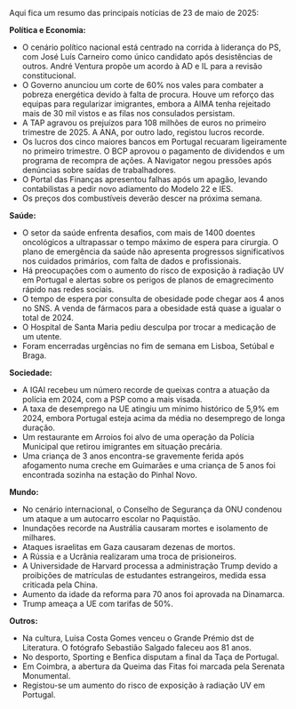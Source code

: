 Aqui fica um resumo das principais notícias de 23 de maio de 2025:

**Política e Economia:**

*   O cenário político nacional está centrado na corrida à liderança do PS, com José Luís Carneiro como único candidato após desistências de outros. André Ventura propõe um acordo à AD e IL para a revisão constitucional.
*   O Governo anunciou um corte de 60% nos vales para combater a pobreza energética devido à falta de procura. Houve um reforço das equipas para regularizar imigrantes, embora a AIMA tenha rejeitado mais de 30 mil vistos e as filas nos consulados persistam.
*   A TAP agravou os prejuízos para 108 milhões de euros no primeiro trimestre de 2025. A ANA, por outro lado, registou lucros recorde.
*   Os lucros dos cinco maiores bancos em Portugal recuaram ligeiramente no primeiro trimestre. O BCP aprovou o pagamento de dividendos e um programa de recompra de ações. A Navigator negou pressões após denúncias sobre saídas de trabalhadores.
*   O Portal das Finanças apresentou falhas após um apagão, levando contabilistas a pedir novo adiamento do Modelo 22 e IES.
*   Os preços dos combustíveis deverão descer na próxima semana.

**Saúde:**

*   O setor da saúde enfrenta desafios, com mais de 1400 doentes oncológicos a ultrapassar o tempo máximo de espera para cirurgia. O plano de emergência da saúde não apresenta progressos significativos nos cuidados primários, com falta de dados e profissionais.
*   Há preocupações com o aumento do risco de exposição à radiação UV em Portugal e alertas sobre os perigos de planos de emagrecimento rápido nas redes sociais.
*   O tempo de espera por consulta de obesidade pode chegar aos 4 anos no SNS. A venda de fármacos para a obesidade está quase a igualar o total de 2024.
*   O Hospital de Santa Maria pediu desculpa por trocar a medicação de um utente.
*   Foram encerradas urgências no fim de semana em Lisboa, Setúbal e Braga.

**Sociedade:**

*   A IGAI recebeu um número recorde de queixas contra a atuação da polícia em 2024, com a PSP como a mais visada.
*   A taxa de desemprego na UE atingiu um mínimo histórico de 5,9% em 2024, embora Portugal esteja acima da média no desemprego de longa duração.
*   Um restaurante em Arroios foi alvo de uma operação da Polícia Municipal que retirou imigrantes em situação precária.
*   Uma criança de 3 anos encontra-se gravemente ferida após afogamento numa creche em Guimarães e uma criança de 5 anos foi encontrada sozinha na estação do Pinhal Novo.

**Mundo:**

*   No cenário internacional, o Conselho de Segurança da ONU condenou um ataque a um autocarro escolar no Paquistão.
*   Inundações recorde na Austrália causaram mortes e isolamento de milhares.
*   Ataques israelitas em Gaza causaram dezenas de mortos.
*   A Rússia e a Ucrânia realizaram uma troca de prisioneiros.
*   A Universidade de Harvard processa a administração Trump devido a proibições de matrículas de estudantes estrangeiros, medida essa criticada pela China.
*   Aumento da idade da reforma para 70 anos foi aprovada na Dinamarca.
*   Trump ameaça a UE com tarifas de 50%.

**Outros:**

*   Na cultura, Luísa Costa Gomes venceu o Grande Prémio dst de Literatura. O fotógrafo Sebastião Salgado faleceu aos 81 anos.
*   No desporto, Sporting e Benfica disputam a final da Taça de Portugal.
*   Em Coimbra, a abertura da Queima das Fitas foi marcada pela Serenata Monumental.
*   Registou-se um aumento do risco de exposição à radiação UV em Portugal.